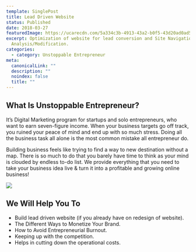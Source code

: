```yaml
---
template: SinglePost
title: Lead Driven Website
status: Published
date: 2018-03-27
featuredImage: https://ucarecdn.com/5a334c3b-4913-43a2-b0f5-43d20ad0ad59/
excerpt: Optimization of website for lead conversion and Site Navigation
  Analysis/Modification.
categories:
  - category: Unstoppable Entrepreneur
meta:
  canonicalLink: ""
  description: ""
  noindex: false
  title: ""
---
```

## What Is Unstoppable Entrepreneur?

It’s Digital Marketing program for startups and solo entrepreneurs, who want to earn seven-figure income. When your business targets go off track, you ruined your peace of mind and end up with so much stress. Doing all the business task all alone is the most common mistake all entrepreneur do. 

Building business feels like trying to find a way to new destination without a map. There is so much to do that you barely have time to think as your mind is clouded by endless to-do list. We provide everything that you need to take your business idea live & turn it into a profitable and growing online business!

![](https://ucarecdn.com/207a344b-da9a-48ca-aa2e-77ca04eec290/)

## We Will Help You To

* Build lead driven website (if you already have on redesign of website).
* The Different Ways to Monetize Your Brand.
* How to Avoid Entrepreneurial Burnout.
* Keeping up with the competition.
* Helps in cutting down the operational costs.